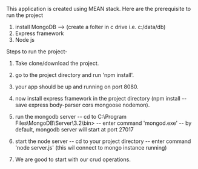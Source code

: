 This application is created using MEAN stack. Here are the prerequisite to run the project
1. install MongoDB --> (create a folter in c drive i.e.  c:/data/db)
2. Express framework 
3. Node js

Steps to run the project-

 1. Take clone/download the project.
 2. go to the project directory and run 'npm install'.
 3. your app should be up and running on port 8080.
 4. now install express framework in the project directory (npm install --save express body-parser cors mongoose nodemon).
 5. run the mongodb server 
       -- cd to C:\Program Files\MongoDB\Server\3.2\bin>
       -- enter command 'mongod.exe'
       -- by default, mongodb server will start at port 27017

6. start the node server
        -- cd to your project directory
        -- enter command 'node server.js' (this wil connect to mongo instance running)

7. We are good to start with our crud operations.
